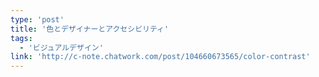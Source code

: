 ```yaml
---
type: 'post'
title: '色とデザイナーとアクセシビリティ'
tags:
  - 'ビジュアルデザイン'
link: 'http://c-note.chatwork.com/post/104660673565/color-contrast'
---
```

